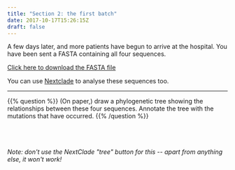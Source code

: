 ```yaml
---
title: "Section 2: the first batch"
date: 2017-10-17T15:26:15Z
draft: false
---
```


A few days later, and more patients have begun to arrive at the hospital. You have been sent a FASTA containing all four sequences.

<a href="/first_batch.fa" download="four_sequences.fa">Click here to download the FASTA file</a>

You can use <a href="https://clades.nextstrain.org/?input-tree=https://cov2tree.nyc3.cdn.digitaloceanspaces.com/tree.json" class="btn-primary" target="_blank"> Nextclade</a> to analyse these sequences too.

-----

{{% question %}}
(On paper,) draw a phylogenetic tree showing the relationships between these four sequences. Annotate the tree with the mutations that have occurred.
{{% /question %}}
<br /><br /><br /><br />

*Note: don't use the NextClade "tree" button for this -- apart from anything else, it won't work!*